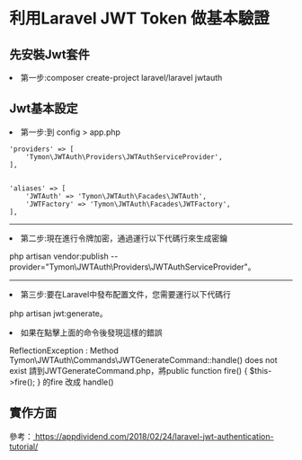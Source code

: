 <h1>利用Laravel JWT Token 做基本驗證</h1>

## 先安裝Jwt套件

<li>第一步:composer create-project laravel/laravel jwtauth</li>

## Jwt基本設定

<li>第一步:到 config > app.php </li>

<div>
    
    'providers' => [
        'Tymon\JWTAuth\Providers\JWTAuthServiceProvider',
    ],


    'aliases' => [
        'JWTAuth' => 'Tymon\JWTAuth\Facades\JWTAuth',
        'JWTFactory' => 'Tymon\JWTAuth\Facades\JWTFactory',
    ],

</div>
<hr>


<li>第二步:現在進行令牌加密，通過運行以下代碼行來生成密鑰</li>

<div>
   
php artisan vendor:publish --provider="Tymon\JWTAuth\Providers\JWTAuthServiceProvider"。

</div>


<hr>


<li>第三步:要在Laravel中發布配置文件，您需要運行以下代碼行</li>

<div>
        
php artisan jwt:generate。
        
</div>

<li>如果在點擊上面的命令後發現這樣的錯誤</li>

<div>
        
ReflectionException : Method Tymon\JWTAuth\Commands\JWTGenerateCommand::handle() does not exist
請到JWTGenerateCommand.php，將public function fire() { $this->fire(); } 的fire 改成 handle()

</div>

## 實作方面
<div>
        
   參考：<a href="https://appdividend.com/2018/02/24/laravel-jwt-authentication-tutorial/">
        https://appdividend.com/2018/02/24/laravel-jwt-authentication-tutorial/
        </a>
        
</div>

